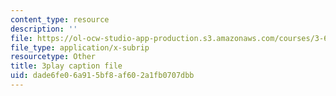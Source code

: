 ```yaml
---
content_type: resource
description: ''
file: https://ol-ocw-studio-app-production.s3.amazonaws.com/courses/3-60-symmetry-structure-and-tensor-properties-of-materials-fall-2005/dade6fe06a915bf8af602a1fb0707dbb_APv1uyLL6ok.vtt
file_type: application/x-subrip
resourcetype: Other
title: 3play caption file
uid: dade6fe0-6a91-5bf8-af60-2a1fb0707dbb
---
```

